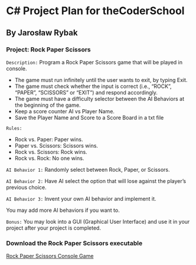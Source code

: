 # C\# Project Plan for theCoderSchool
## By Jarosław Rybak
### Project: Rock Paper Scissors
`Description:` Program a Rock Paper Scissors game that will be played in console.
-	The game must run infinitely until the user wants to exit, by typing Exit.
-	The game must check whether the input is correct (i.e., “ROCK”, “PAPER”, “SCISSORS” or “EXIT”) and respond accordingly.
-	The game must have a difficulty selector between the AI Behaviors at the beginning of the game.
-	Keep a score counter AI vs Player Name.
-	Save the Player Name and Score to a Score Board in a txt file

`Rules:`
-	Rock vs. Paper: Paper wins.
-	Paper vs. Scissors: Scissors wins.
-	Rock vs. Scissors: Rock wins.
-	Rock vs. Rock: No one wins.

`AI Behavior 1:` Randomly select between Rock, Paper, or Scissors.

`AI Behavior 2:` Have AI select the option that will lose against the player’s previous choice.

`AI Behavior 3:` Invent your own AI behavior and implement it.

You may add more AI behaviors if you want to.

`Bonus:` You may look into a GUI (Graphical User Interface) and use it in your project after your project is completed.

### Download the Rock Paper Scissors executable
[Rock Paper Scissors Console Game](https://github.com/Jarek718/RockPaperScissors/raw/main/RockPaperScissors.exe)

